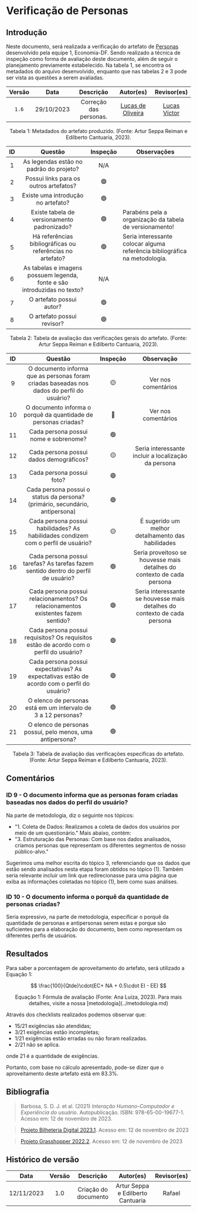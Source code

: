 # Verificação de Personas

## Introdução
Neste documento, será realizada a verificação do artefato de [Personas](https://requisitos-de-software.github.io/2023.2-Economia-DF/elicitacao/personas/) desenvolvido pela equipe 1, Economia-DF. Sendo realizado a técnica de inspeção como forma de avaliação deste documento, além de seguir o planejamento previamente estabelecido. Na tabela 1, se encontra os metadados do arquivo desenvolvido, enquanto que nas tabelas 2 e 3 pode ser vista as questões a serem avaliadas.

<center>

| Versão |    Data    |       Descrição        |                                 Autor(es)                                 |                    Revisor(es)                    |
| :----: | :--------: | :--------------------: | :-----------------------------------------------------------------------: | :-----------------------------------------------: |
| `1.6`  | 29/10/2023 | Correção das personas. | [Lucas de Oliveira ](https://github.com/LucasOliveiraDiasMarquesFerreira) | [Lucas Víctor ](https://github.com/Lucas13032003) |

<div style="text-align: center">
<p> Tabela 1: Metadados do artefato produzido. (Fonte: Artur Seppa Reiman e Edilberto Cantuaria, 2023). </p>
</div>

</center>

<center>

|  ID   |                                 Questão                                  | Inspeção | Observações                                                                |
| :---: | :----------------------------------------------------------------------: | :------: | -------------------------------------------------------------------------- |
|   1   |                 As legendas estão no padrão do projeto?                  |   N/A    |                                                                            |
|   2   |                  Possui links para os outros artefatos?                  |    🟢     |                                                                            |
|   3   |                    Existe uma introdução no artefato?                    |    🟢     |                                                                            |
|   4   |               Existe tabela de versionamento padronizado?                |    🟢     | Parabéns pela a organização da tabela de versionamento!                    |
|   5   |        Há referências bibliográficas ou referências no artefato?         |    🟢     | Seria interessante colocar alguma referência bibliográfica na metodologia. |
|   6   | As tabelas e imagens possuem legenda, fonte e são introduzidas no texto? |   N/A    |                                                                            |
|   7   |                         O artefato possui autor?                         |    🟢     |                                                                            |
|   8   |                        O artefato possui revisor?                        |    🟢     |                                                                            |

</center>
<div style="text-align: center">
<p> Tabela 2: Tabela de avaliação das verificações gerais do artefato. (Fonte: Artur Seppa Reiman e Edilberto Cantuaria, 2023). </p>
</div>

</center>

<center>

|  ID   |                                          Questão                                           | Inspeção |                                Observação                                |
| :---: | :----------------------------------------------------------------------------------------: | :------: | :----------------------------------------------------------------------: |
|   9   | O documento informa que as personas foram criadas baseadas nos dados do perfil do usuário? |    🟡     |                           Ver nos comentários                            |
|  10   |              O documento informa o porquê da quantidade de personas criadas?               |    🔴     |                           Ver nos comentários                            |
|  11   |                           Cada persona possui nome e sobrenome?                            |    🟢     |                                                                          |
|  12   |                          Cada persona possui dados demográficos?                           |    🟡     |           Seria interessante incluir a localização da persona            |
|  13   |                                 Cada persona possui foto?                                  |    🟢     |                                                                          |
|  14   |        Cada persona possui o status da persona? (primário, secundário, antipersona)        |    🟢     |                                                                          |
|  15   |     Cada persona possui habilidades? As habilidades condizem com o perfil de usuário?      |    🟡     |            É sugerido um melhor detalhamento das habilidades             |
|  16   |     Cada persona possui tarefas? As tarefas fazem sentido dentro do perfil de usuário?     |    🟢     |  Seria proveitoso se houvesse mais detalhes do contexto de cada persona  |
|  17   |     Cada persona possui relacionamentos? Os relacionamentos existentes fazem sentido?      |    🟢     | Seria interessante se houvesse mais detalhes do contexto de cada persona |
|  18   |   Cada persona possui requisitos? Os requisitos estão de acordo com o perfil do usuário?   |    🟢     |                                                                          |
|  19   | Cada persona possui expectativas? As expectativas estão de acordo com o perfil do usuário? |    🟢     |                                                                          |
|  20   |               O elenco de personas está em um intervalo de 3 a 12 personas?                |    🟢     |                                                                          |
|  21   |                 O elenco de personas possui, pelo menos, uma antipersona?                  |    🟢     |                                                                          |


  
<div style="text-align: center">
<p> Tabela 3: Tabela de avaliação das verificações específicas do artefato. (Fonte: Artur Seppa Reiman e Edilberto Cantuaria, 2023). </p>
</div>

</center>

## Comentários

### ID 9 - O documento informa que as personas foram criadas baseadas nos dados do perfil do usuário?

Na parte de metodologia, diz o seguinte nos tópicos:
* "1. Coleta de Dados: Realizamos a coleta de dados dos usuários por meio de um questionário."
Mais abaixo, contém:
* "3. Estruturação das Personas: Com base nos dados analisados, criamos personas que representam os diferentes segmentos de nosso público-alvo."

Sugerimos uma melhor escrita do tópico 3, referenciando que os dados que estão sendo analisados nesta etapa foram obtidos no tópico (1). Também seria relevante incluir um link que redirecionasse para uma página que exiba as informações coletadas no tópico (1), bem como suas análises. 

### ID 10 - O documento informa o porquê da quantidade de personas criadas?

Seria expressivo, na parte de metodologia, especificar o porquê da quantidade de personas e antipersonas serem estas e porque são suficientes para a elaboração do documento, bem como representam os diferentes perfis de usuários.

## Resultados

Para saber a porcentagem de aproveitamento do artefato, será utilizado a Equação 1:

$$ 
\frac{100}{Qtde}\cdot(EC+ NA + 0.5\cdot EI - EE)
$$
<div style="text-align: center">
<p> Equação 1: Fórmula de avaliação (Fonte: Ana Luíza, 2023). Para mais detalhes, visite a nossa [metodologia](../metodologia.md)  </p>
</div>


Através dos checklists realizados podemos observar que:

- 15/21 exigências são atendidas;
- 3/21 exigências estão incompletas;
- 1/21 exigências estão erradas ou não foram realizadas.
- 2/21 não se aplica.

onde 21 é a quantidade de exigências.

Portanto, com base no cálculo apresentado, pode-se dizer que o aproveitamento deste artefato está em 83.3%.

## Bibliografia

> Barbosa, S. D. J. et al. (2021) _Interação Humano-Computador e Experiência do usuário_. Autopublicação. ISBN: 978-65-00-19677-1. Acesso em: 12 de novembro de 2023.

>  [Projeto Bilheteria Digital 2023.1](https://github.com/Requisitos-de-Software/2023.1-BilheteriaDigital). Acesso em: 12 de novembro de 2023

> [Projeto Grasshopper 2022.2](https://github.com/Requisitos-de-Software/2022.2-Grasshopper/blob/main/docs/analise-de-requisitos/verificacao/personas-verificacao.md). Acesso em: 12 de novembro de 2023

## Histórico de versão

|    Data    | Versão |      Descrição       |             Autor(es)             | Revisor(es) |
| :--------: | :----: | :------------------: | :-------------------------------: | :---------: |
| 12/11/2023 |  1.0   | Criação do documento | Artur Seppa e Edilberto Cantuaria |   Rafael    |

